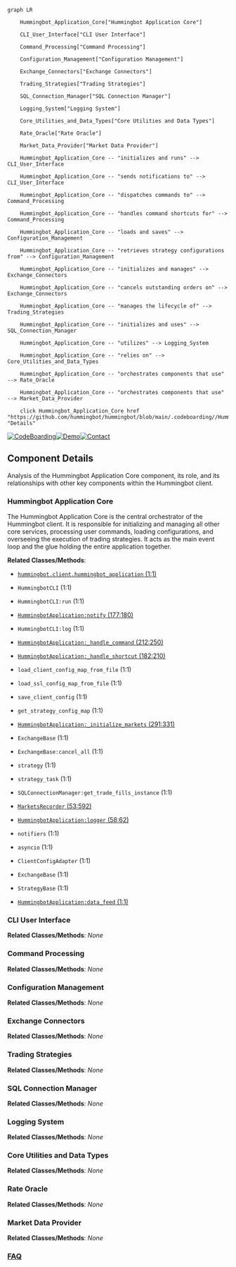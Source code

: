 ```mermaid

graph LR

    Hummingbot_Application_Core["Hummingbot Application Core"]

    CLI_User_Interface["CLI User Interface"]

    Command_Processing["Command Processing"]

    Configuration_Management["Configuration Management"]

    Exchange_Connectors["Exchange Connectors"]

    Trading_Strategies["Trading Strategies"]

    SQL_Connection_Manager["SQL Connection Manager"]

    Logging_System["Logging System"]

    Core_Utilities_and_Data_Types["Core Utilities and Data Types"]

    Rate_Oracle["Rate Oracle"]

    Market_Data_Provider["Market Data Provider"]

    Hummingbot_Application_Core -- "initializes and runs" --> CLI_User_Interface

    Hummingbot_Application_Core -- "sends notifications to" --> CLI_User_Interface

    Hummingbot_Application_Core -- "dispatches commands to" --> Command_Processing

    Hummingbot_Application_Core -- "handles command shortcuts for" --> Command_Processing

    Hummingbot_Application_Core -- "loads and saves" --> Configuration_Management

    Hummingbot_Application_Core -- "retrieves strategy configurations from" --> Configuration_Management

    Hummingbot_Application_Core -- "initializes and manages" --> Exchange_Connectors

    Hummingbot_Application_Core -- "cancels outstanding orders on" --> Exchange_Connectors

    Hummingbot_Application_Core -- "manages the lifecycle of" --> Trading_Strategies

    Hummingbot_Application_Core -- "initializes and uses" --> SQL_Connection_Manager

    Hummingbot_Application_Core -- "utilizes" --> Logging_System

    Hummingbot_Application_Core -- "relies on" --> Core_Utilities_and_Data_Types

    Hummingbot_Application_Core -- "orchestrates components that use" --> Rate_Oracle

    Hummingbot_Application_Core -- "orchestrates components that use" --> Market_Data_Provider

    click Hummingbot_Application_Core href "https://github.com/hummingbot/hummingbot/blob/main/.codeboarding//Hummingbot_Application_Core.md" "Details"

```

[![CodeBoarding](https://img.shields.io/badge/Generated%20by-CodeBoarding-9cf?style=flat-square)](https://github.com/CodeBoarding/GeneratedOnBoardings)[![Demo](https://img.shields.io/badge/Try%20our-Demo-blue?style=flat-square)](https://www.codeboarding.org/demo)[![Contact](https://img.shields.io/badge/Contact%20us%20-%20contact@codeboarding.org-lightgrey?style=flat-square)](mailto:contact@codeboarding.org)



## Component Details



Analysis of the Hummingbot Application Core component, its role, and its relationships with other key components within the Hummingbot client.



### Hummingbot Application Core

The Hummingbot Application Core is the central orchestrator of the Hummingbot client. It is responsible for initializing and managing all other core services, processing user commands, loading configurations, and overseeing the execution of trading strategies. It acts as the main event loop and the glue holding the entire application together.





**Related Classes/Methods**:



- <a href="https://github.com/hummingbot/hummingbot/blob/master/hummingbot/client/hummingbot_application.py#L1-L1" target="_blank" rel="noopener noreferrer">`hummingbot.client.hummingbot_application` (1:1)</a>

- `HummingbotCLI` (1:1)

- `HummingbotCLI:run` (1:1)

- <a href="https://github.com/hummingbot/hummingbot/blob/master/hummingbot/client/hummingbot_application.py#L177-L180" target="_blank" rel="noopener noreferrer">`HummingbotApplication:notify` (177:180)</a>

- `HummingbotCLI:log` (1:1)

- <a href="https://github.com/hummingbot/hummingbot/blob/master/hummingbot/client/hummingbot_application.py#L212-L250" target="_blank" rel="noopener noreferrer">`HummingbotApplication:_handle_command` (212:250)</a>

- <a href="https://github.com/hummingbot/hummingbot/blob/master/hummingbot/client/hummingbot_application.py#L182-L210" target="_blank" rel="noopener noreferrer">`HummingbotApplication:_handle_shortcut` (182:210)</a>

- `load_client_config_map_from_file` (1:1)

- `load_ssl_config_map_from_file` (1:1)

- `save_client_config` (1:1)

- `get_strategy_config_map` (1:1)

- <a href="https://github.com/hummingbot/hummingbot/blob/master/hummingbot/client/hummingbot_application.py#L291-L331" target="_blank" rel="noopener noreferrer">`HummingbotApplication:_initialize_markets` (291:331)</a>

- `ExchangeBase` (1:1)

- `ExchangeBase:cancel_all` (1:1)

- `strategy` (1:1)

- `strategy_task` (1:1)

- `SQLConnectionManager:get_trade_fills_instance` (1:1)

- <a href="https://github.com/hummingbot/hummingbot/blob/master/hummingbot/connector/markets_recorder.py#L53-L592" target="_blank" rel="noopener noreferrer">`MarketsRecorder` (53:592)</a>

- <a href="https://github.com/hummingbot/hummingbot/blob/master/hummingbot/client/hummingbot_application.py#L58-L62" target="_blank" rel="noopener noreferrer">`HummingbotApplication:logger` (58:62)</a>

- `notifiers` (1:1)

- `asyncio` (1:1)

- `ClientConfigAdapter` (1:1)

- `ExchangeBase` (1:1)

- `StrategyBase` (1:1)

- <a href="https://github.com/hummingbot/hummingbot/blob/master/hummingbot/client/hummingbot_application.py#L1-L1" target="_blank" rel="noopener noreferrer">`HummingbotApplication:data_feed` (1:1)</a>





### CLI User Interface







**Related Classes/Methods**: _None_



### Command Processing







**Related Classes/Methods**: _None_



### Configuration Management







**Related Classes/Methods**: _None_



### Exchange Connectors







**Related Classes/Methods**: _None_



### Trading Strategies







**Related Classes/Methods**: _None_



### SQL Connection Manager







**Related Classes/Methods**: _None_



### Logging System







**Related Classes/Methods**: _None_



### Core Utilities and Data Types







**Related Classes/Methods**: _None_



### Rate Oracle







**Related Classes/Methods**: _None_



### Market Data Provider







**Related Classes/Methods**: _None_







### [FAQ](https://github.com/CodeBoarding/GeneratedOnBoardings/tree/main?tab=readme-ov-file#faq)